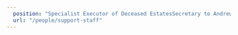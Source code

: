 ```yaml
---
  position: "Specialist Executor of Deceased EstatesSecretary to Andrew LeakerConveyancing ParalegalConveyancing ParalegalSecretary to Mike WilliamsSecretaryLitigation Secretary and Secretary to Chantele SchutzlerOffice AssistantReceptionistLegal Assistant in Debt RecoveriesConveyancing LiaisonAdministration ManagerCollections ParalegalProfessional Assistant - Debt Recoveries, Liquor LicenceBond Registration ParalegalCollections ParalegalConveyancing ParalegalSecretary to Shanan TaylorFinancial ManagerConveyancing ParalegalAccountantConveyancing Paralegal"
  url: "/people/support-staff"
---
```


